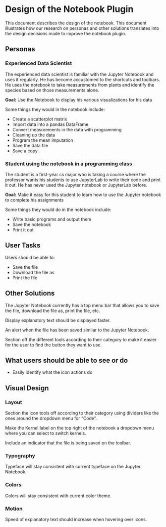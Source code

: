 # Design of the Notebook Plugin

This document describes the design of the notebook. This document illustrates how our research on personas and other solutions
translates into the design decisions made to improve the notebook plugin.

## Personas

### Experienced Data Scientist

The experienced data scientist is familiar with the Jupyter Notebook and uses it regularly. He has become accustomed to the shortcuts
and toolbars. He uses the notebook to take measurements from plants and identify the species based on those measurements alone.

**Goal:** Use the Notebook to display his various visualizations for his data

Some things they would in the notebook include:
* Create a scatterplot matrix
* Import data into a pandas DataFrame
* Convert measurements in the data with programming
* Cleaning up the data
* Program the mean imputation
* Save the data file
* Save a copy

### Student using the notebook in a programming class

The student is a first-year cs major who is taking a course where the professor wants his students to use JupyterLab to write
their code and print it out. He has never used the Jupyter notebook or JupyterLab before.

**Goal:** Make it easy for this student to learn how to use the Jupyter notebook to complete his assignments

Some things they would do in the notebook include:
* Write basic programs and output them
* Save the notebook
* Print it out

## User Tasks

Users should be able to:
* Save the file
* Download the file as
* Print the file

## Other Solutions

The Jupyter Notebook currently has a top menu bar that allows you to save the file, download the file as, print the file, etc. 

Display explanatory text should be displayed faster. 

An alert when the file has been saved similar to the Jupyter Notebook.

Section off the different tools according to their category to make it easier for the user to find the button they want to use.

## What users should be able to see or do

* Easily identify what the icon actions do

## Visual Design

### Layout

Section the icon tools off according to their category using dividers like the ones around the dropdown menu for “Code”.

Make the Kernel label on the top right of the notebook a dropdown menu where you can select to switch kernels.

Include an indicator that the file is being saved on the toolbar. 

### Typography

Typeface will stay consistent with current typeface on the Jupyter Notebook.

### Colors

Colors will stay consistent with current color theme.

### Motion

Speed of explanatory text should increase when hovering over icons.
